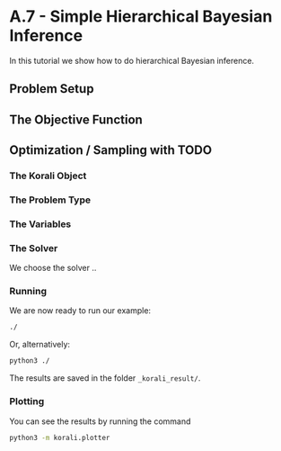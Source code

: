 # A.7 - Simple Hierarchical Bayesian Inference

In this tutorial we show how to do hierarchical Bayesian inference.


## Problem Setup

##  The Objective Function

## Optimization / Sampling  with TODO

###  The Korali Object

###  The Problem Type

###  The Variables

###  The Solver
We choose the solver ..

###  Running

We are now ready to run our example:

```bash
./
```

Or, alternatively:

```bash
python3 ./
```

The results are saved in the folder `_korali_result/`.

###  Plotting

You can see the results by running the command
```bash
python3 -m korali.plotter
```


